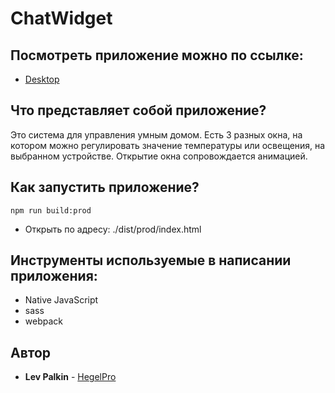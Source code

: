 # ChatWidget

## Посмотреть приложение можно по ссылке:
* [Desktop](http://93.171.10.54:8080/yandex/desktop/)

## Что представляет собой приложение?
Это система для управления умным домом. Eсть 3 разных окна, на котором можно регулировать значение температуры или освещения, на выбранном устройстве. Открытие окна сопровождается анимацией.

## Как запустить приложение?
```
npm run build:prod
```
* Открыть по адресу: ./dist/prod/index.html

## Инструменты используемые в написании приложения:
* Native JavaScript
* sass
* webpack

## Автор
* **Lev Palkin** - [HegelPro](https://github.com/HegelPro)
